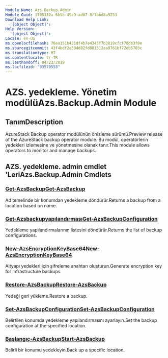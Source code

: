 ```yaml
---
Module Name: Azs.Backup.Admin
Module Guid: 1785332a-6b5b-49c9-ad07-8f7bbd8a5233
Download Help Link:
  '[object Object]': 
Help Version:
  '[object Object]': 
Locale: en-US
ms.openlocfilehash: 76ea151b421df4b7e4345f7b3819cfcf78db3f0e
ms.sourcegitcommit: 43f4bdf2a59dd82fd881512aa9761bf72eb5703c
ms.translationtype: MT
ms.contentlocale: tr-TR
ms.lasthandoff: 04/23/2019
ms.locfileid: "93570558"
---
```

# <span data-ttu-id="c606c-101">AZS. yedekleme. Yönetim modülü</span><span class="sxs-lookup"><span data-stu-id="c606c-101">Azs.Backup.Admin Module</span></span>
## <span data-ttu-id="c606c-102">Tanım</span><span class="sxs-lookup"><span data-stu-id="c606c-102">Description</span></span>
<span data-ttu-id="c606c-103">AzureStack Backup operator modülünün önizleme sürümü.</span><span class="sxs-lookup"><span data-stu-id="c606c-103">Preview release of the AzureStack backup operator module.</span></span>  <span data-ttu-id="c606c-104">Bu modül, operatörlerin yedekleri izlemesine ve yönetmesine olanak tanır.</span><span class="sxs-lookup"><span data-stu-id="c606c-104">This module allows operators to monitor and manage backups.</span></span>

## <span data-ttu-id="c606c-105">AZS. yedekleme. admin cmdlet 'Leri</span><span class="sxs-lookup"><span data-stu-id="c606c-105">Azs.Backup.Admin Cmdlets</span></span>
### [<span data-ttu-id="c606c-106">Get-AzsBackup</span><span class="sxs-lookup"><span data-stu-id="c606c-106">Get-AzsBackup</span></span>](Get-AzsBackup.md)
<span data-ttu-id="c606c-107">Ad temelinde bir konumdan yedekleme döndürür.</span><span class="sxs-lookup"><span data-stu-id="c606c-107">Returns a backup from a location based on name.</span></span>

### [<span data-ttu-id="c606c-108">Get-Azsbackupyapılandırması</span><span class="sxs-lookup"><span data-stu-id="c606c-108">Get-AzsBackupConfiguration</span></span>](Get-AzsBackupConfiguration.md)
<span data-ttu-id="c606c-109">Yedekleme yapılandırmalarının listesini döndürür.</span><span class="sxs-lookup"><span data-stu-id="c606c-109">Returns the list of backup configurations.</span></span>

### [<span data-ttu-id="c606c-110">New-AzsEncryptionKeyBase64</span><span class="sxs-lookup"><span data-stu-id="c606c-110">New-AzsEncryptionKeyBase64</span></span>](New-AzsEncryptionKeyBase64.md)
<span data-ttu-id="c606c-111">Altyapı yedekleri için şifreleme anahtarı oluşturun.</span><span class="sxs-lookup"><span data-stu-id="c606c-111">Generate encryption key for infrastructure backups.</span></span>

### [<span data-ttu-id="c606c-112">Restore-AzsBackup</span><span class="sxs-lookup"><span data-stu-id="c606c-112">Restore-AzsBackup</span></span>](Restore-AzsBackup.md)
<span data-ttu-id="c606c-113">Yedeği geri yükleme.</span><span class="sxs-lookup"><span data-stu-id="c606c-113">Restore a backup.</span></span>

### [<span data-ttu-id="c606c-114">Set-AzsBackupConfiguration</span><span class="sxs-lookup"><span data-stu-id="c606c-114">Set-AzsBackupConfiguration</span></span>](Set-AzsBackupConfiguration.md)
<span data-ttu-id="c606c-115">Belirtilen konumda yedekleme yapılandırmasını ayarlayın.</span><span class="sxs-lookup"><span data-stu-id="c606c-115">Set the backup configuration at the specified location.</span></span>

### [<span data-ttu-id="c606c-116">Başlangıç-AzsBackup</span><span class="sxs-lookup"><span data-stu-id="c606c-116">Start-AzsBackup</span></span>](Start-AzsBackup.md)
<span data-ttu-id="c606c-117">Belirli bir konumu yedekleyin.</span><span class="sxs-lookup"><span data-stu-id="c606c-117">Back up a specific location.</span></span>


